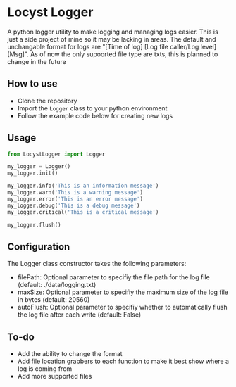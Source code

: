 # Locyst Logger

A python logger utility to make logging and managing logs easier. This is just a side project of mine so it may be lacking in areas. The default and unchangable format for logs are "[Time of log] [Log file caller/Log level] [Msg]". As of now the only supoorted file type are txts, this is planned to change in the future

## How to use

- Clone the repository
- Import the `Logger` class to your python environment
- Follow the example code below for creating new logs

## Usage

```python
from LocystLogger import Logger

my_logger = Logger()
my_logger.init()

my_logger.info('This is an information message')
my_logger.warn('This is a warning message')
my_logger.error('This is an error message')
my_logger.debug('This is a debug message')
my_logger.critical('This is a critical message')

my_logger.flush()
```

## Configuration
The Logger class constructor takes the following parameters:

- filePath: Optional parameter to specifiy the file path for the log file (default: ./data/logging.txt)
- maxSize: Optional parameter to specifiy the maximum size of the log file in bytes (default: 20560)
- autoFlush: Optional parameter to specifiy whether to automatically flush the log file after each write (default: False)

## To-do

- Add the ability to change the format
- Add file location grabbers to each function to make it best show where a log is coming from
- Add more supported files
